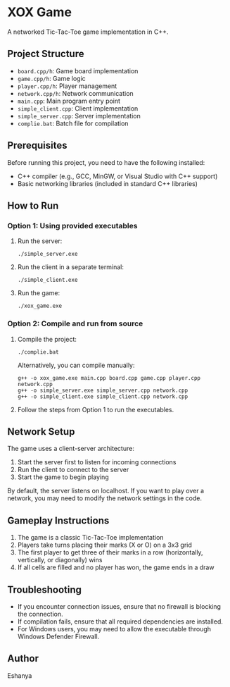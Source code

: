 # XOX Game

A networked Tic-Tac-Toe game implementation in C++.

## Project Structure

- `board.cpp/h`: Game board implementation
- `game.cpp/h`: Game logic
- `player.cpp/h`: Player management
- `network.cpp/h`: Network communication
- `main.cpp`: Main program entry point
- `simple_client.cpp`: Client implementation
- `simple_server.cpp`: Server implementation
- `complie.bat`: Batch file for compilation

## Prerequisites

Before running this project, you need to have the following installed:

- C++ compiler (e.g., GCC, MinGW, or Visual Studio with C++ support)
- Basic networking libraries (included in standard C++ libraries)

## How to Run

### Option 1: Using provided executables

1. Run the server:
   ```
   ./simple_server.exe
   ```

2. Run the client in a separate terminal:
   ```
   ./simple_client.exe
   ```

3. Run the game:
   ```
   ./xox_game.exe
   ```

### Option 2: Compile and run from source

1. Compile the project:
   ```
   ./complie.bat
   ```
   
   Alternatively, you can compile manually:
   ```
   g++ -o xox_game.exe main.cpp board.cpp game.cpp player.cpp network.cpp
   g++ -o simple_server.exe simple_server.cpp network.cpp
   g++ -o simple_client.exe simple_client.cpp network.cpp
   ```

2. Follow the steps from Option 1 to run the executables.

## Network Setup

The game uses a client-server architecture:

1. Start the server first to listen for incoming connections
2. Run the client to connect to the server
3. Start the game to begin playing

By default, the server listens on localhost. If you want to play over a network, you may need to modify the network settings in the code.

## Gameplay Instructions

1. The game is a classic Tic-Tac-Toe implementation
2. Players take turns placing their marks (X or O) on a 3x3 grid
3. The first player to get three of their marks in a row (horizontally, vertically, or diagonally) wins
4. If all cells are filled and no player has won, the game ends in a draw

## Troubleshooting

- If you encounter connection issues, ensure that no firewall is blocking the connection.
- If compilation fails, ensure that all required dependencies are installed.
- For Windows users, you may need to allow the executable through Windows Defender Firewall.

## Author

Eshanya
